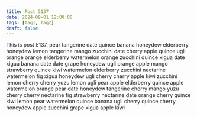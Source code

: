 ```yaml
---
title: Post 5137
date: 2024-09-01 12:00:00
tags: [tag1, tag2]
draft: false
---
```

This is post 5137.
pear
tangerine
date
quince
banana
honeydew
elderberry
honeydew
lemon
tangerine
mango
zucchini
date
cherry
apple
quince
ugli
orange
orange
elderberry
watermelon
orange
zucchini
quince
xigua
date
xigua
banana
date
date
grape
honeydew
ugli
orange
apple
mango
strawberry
quince
kiwi
watermelon
elderberry
zucchini
nectarine
watermelon
fig
xigua
honeydew
ugli
cherry
cherry
apple
kiwi
zucchini
lemon
cherry
cherry
yuzu
lemon
ugli
pear
apple
elderberry
quince
apple
watermelon
orange
pear
date
honeydew
tangerine
cherry
mango
yuzu
cherry
cherry
nectarine
fig
strawberry
nectarine
date
orange
cherry
quince
kiwi
lemon
pear
watermelon
quince
banana
ugli
cherry
quince
cherry
honeydew
apple
zucchini
grape
xigua
apple
kiwi
